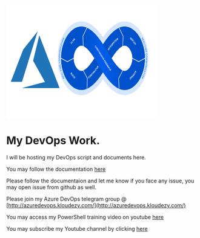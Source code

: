 <img src="https://github.com/ashishrajsrivastava/MyDevOps/blob/master/images/logo1.1.png" width="400" height="300">

# My DevOps Work.

I will be hosting my DevOps script and documents here.

You may follow the documentation [here](http://mydevops.readthedocs.io/en/latest/)


Please follow the documentaion and let me know if you face any issue, you may open issue from github as well.

Please join my Azure DevOps telegram group @ [http://azuredevops.kloudezy.com/](http://azuredevops.kloudezy.com/)  

You may access my PowerShell training video on youtube [here](https://www.youtube.com/playlist?list=PLkSpjPdRpFFJt-H1cgUjh9r_o_wRwhj-N)

You may subscribe my Youtube channel by clicking [here](https://www.youtube.com/c/Ashishrajsrivastava?sub_confirmation=1)
